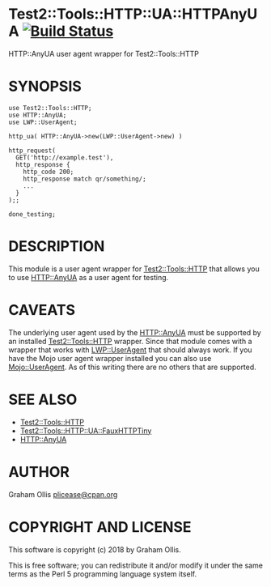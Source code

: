 # Test2::Tools::HTTP::UA::HTTPAnyUA [![Build Status](https://secure.travis-ci.org/plicease/Test2-Tools-HTTP-UA-HTTPAnyUA.png)](http://travis-ci.org/plicease/Test2-Tools-HTTP-UA-HTTPAnyUA)

HTTP::AnyUA user agent wrapper for Test2::Tools::HTTP

# SYNOPSIS

    use Test2::Tools::HTTP;
    use HTTP::AnyUA;
    use LWP::UserAgent;
    
    http_ua( HTTP::AnyUA->new(LWP::UserAgent->new) )
    
    http_request(
      GET('http://example.test'),
      http_response {
        http_code 200;
        http_response match qr/something/;
        ...
      }
    );;
    
    done_testing;

# DESCRIPTION

This module is a user agent wrapper for [Test2::Tools::HTTP](https://metacpan.org/pod/Test2::Tools::HTTP) that allows you
to use [HTTP::AnyUA](https://metacpan.org/pod/HTTP::AnyUA) as a user agent for testing.

# CAVEATS

The underlying user agent used by the [HTTP::AnyUA](https://metacpan.org/pod/HTTP::AnyUA) must be supported by
an installed [Test2::Tools::HTTP](https://metacpan.org/pod/Test2::Tools::HTTP) wrapper.  Since that module comes with a wrapper
that works with [LWP::UserAgent](https://metacpan.org/pod/LWP::UserAgent) that should always work.  If you have the Mojo
user agent wrapper installed you can also use [Mojo::UserAgent](https://metacpan.org/pod/Mojo::UserAgent).  As of this
writing there are no others that are supported.

# SEE ALSO

- [Test2::Tools::HTTP](https://metacpan.org/pod/Test2::Tools::HTTP)
- [Test2::Tools::HTTP::UA::FauxHTTPTiny](https://metacpan.org/pod/Test2::Tools::HTTP::UA::FauxHTTPTiny)
- [HTTP::AnyUA](https://metacpan.org/pod/HTTP::AnyUA)

# AUTHOR

Graham Ollis <plicease@cpan.org>

# COPYRIGHT AND LICENSE

This software is copyright (c) 2018 by Graham Ollis.

This is free software; you can redistribute it and/or modify it under
the same terms as the Perl 5 programming language system itself.
